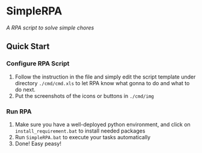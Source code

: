 # SimpleRPA
*A RPA script to solve simple chores*
## Quick Start
### Configure RPA Script
1. Follow the instruction in the file and simply edit the script template under directory `./cmd/cmd.xls` to let RPA know what gonna to do and what to do next.
2. Put the screenshots of the icons or buttons in `./cmd/img`
### Run RPA
1. Make sure you have a well-deployed python environment, and click on `install_requirement.bat` to install needed packages
2. Run `SimpleRPA.bat` to execute your tasks automatically
3. Done! Easy peasy!
